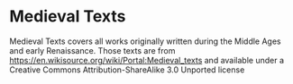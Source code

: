 # Medieval Texts
Medieval Texts covers all works originally written during the Middle Ages and early Renaissance.
Those texts are from https://en.wikisource.org/wiki/Portal:Medieval_texts and available under a Creative Commons Attribution-ShareAlike 3.0 Unported license
